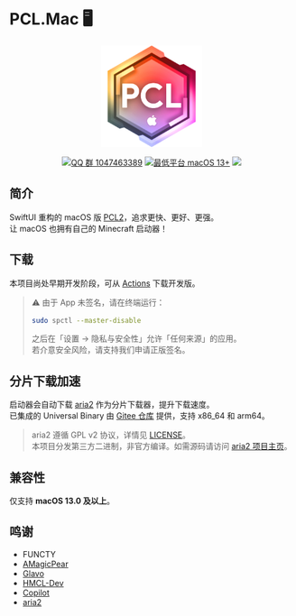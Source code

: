 # PCL.Mac 🖥️

<div align="center">
  <img alt="Logo" src="/.github/assets/icon.png" width="180">

  [![QQ 群 1047463389](https://img.shields.io/badge/QQ群-1047463389-blue)](https://jq.qq.com/?_wv=1027&k=5X6X9X8X)
  [![最低平台 macOS 13+](https://img.shields.io/badge/macOS-13.0+-blue)](https://developer.apple.com/macos/)
  [![](https://hits.zkitefly.eu.org/?tag=https://github.com/PCL-Community/PCL.Mac)](https://hits.zkitefly.eu.org/?tag=https://github.com/PCL-Community/PCL.Mac&web=true)
</div>

## 简介

SwiftUI 重构的 macOS 版 [PCL2](https://github.com/Hex-Dragon/PCL2)，追求更快、更好、更强。  
让 macOS 也拥有自己的 Minecraft 启动器！

## 下载

本项目尚处早期开发阶段，可从 [Actions](https://github.com/PCL-Community/PCL.Mac/actions) 下载开发版。

> ⚠️ 由于 App 未签名，请在终端运行：
> ```bash
> sudo spctl --master-disable
> ```
> 之后在「设置 → 隐私与安全性」允许「任何来源」的应用。  
> 若介意安全风险，请支持我们申请正版签名。

## 分片下载加速

启动器会自动下载 [aria2](https://github.com/aria2/aria2) 作为分片下载器，提升下载速度。  
已集成的 Universal Binary 由 [Gitee 仓库](https://gitee.com/yizhimcqiu/aria2-macos-universal) 提供，支持 x86_64 和 arm64。

> aria2 遵循 GPL v2 协议，详情见 [LICENSE](https://gitee.com/yizhimcqiu/aria2-macos-universal/blob/master/COPYING)。  
> 本项目分发第三方二进制，非官方编译。如需源码请访问 [aria2 项目主页](https://github.com/aria2/aria2)。

## 兼容性

仅支持 **macOS 13.0 及以上**。

## 鸣谢

- FUNCTY
- [AMagicPear](https://github.com/AMagicPear)
- [Glavo](https://github.com/Glavo)
- [HMCL-Dev](https://github.com/HMCL-Dev)
- [Copilot](https://github.com/copilot)
- [aria2](https://github.com/aria2/aria2)
